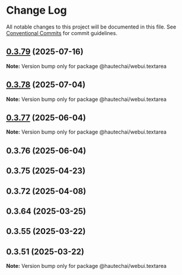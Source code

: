 # Change Log

All notable changes to this project will be documented in this file.
See [Conventional Commits](https://conventionalcommits.org) for commit guidelines.

## [0.3.79](https://github.com/HautechAI/webui/compare/@hautechai/webui.textarea@0.3.78...@hautechai/webui.textarea@0.3.79) (2025-07-16)

**Note:** Version bump only for package @hautechai/webui.textarea

## [0.3.78](https://github.com/HautechAI/webui/compare/@hautechai/webui.textarea@0.3.77...@hautechai/webui.textarea@0.3.78) (2025-07-04)

**Note:** Version bump only for package @hautechai/webui.textarea

## [0.3.77](https://github.com/HautechAI/webui/compare/@hautechai/webui.textarea@0.3.76...@hautechai/webui.textarea@0.3.77) (2025-06-04)

**Note:** Version bump only for package @hautechai/webui.textarea

## 0.3.76 (2025-06-04)

## 0.3.75 (2025-04-23)

## 0.3.72 (2025-04-08)

## 0.3.64 (2025-03-25)

## 0.3.55 (2025-03-22)

## 0.3.51 (2025-03-22)

**Note:** Version bump only for package @hautechai/webui.textarea
